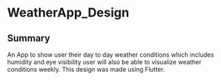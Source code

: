 # WeatherApp_Design
<h2>Summary</h2>
<p>An App to show user their day to day weather conditions which includes humidity and eye visibility
user will also be able to visualize weather conditions weekly. This design was made using Flutter.</p>

